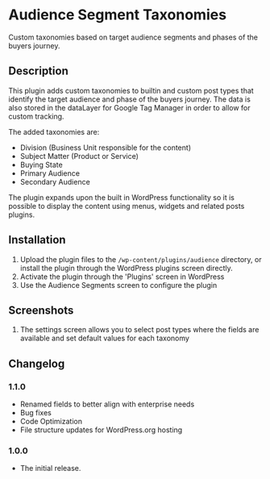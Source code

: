 # Audience Segment Taxonomies

Custom taxonomies based on target audience segments and phases of the buyers journey.

## Description

This plugin adds custom taxonomies to builtin and custom post types that identify the target audience and phase of the buyers journey.  The data is also stored in the dataLayer for Google Tag Manager in order to allow for custom tracking.

The added taxonomies are:
* Division (Business Unit responsible for the content)
* Subject Matter (Product or Service)
* Buying State
* Primary Audience
* Secondary Audience

The plugin expands upon the built in WordPress functionality so it is possible to display the content using menus, widgets and related posts plugins.

## Installation

1. Upload the plugin files to the `/wp-content/plugins/audience` directory, or install the plugin through the WordPress plugins screen directly.
2. Activate the plugin through the 'Plugins' screen in WordPress
3. Use the Audience Segments screen to configure the plugin

## Screenshots

1. The settings screen allows you to select post types where the fields are available and set default values for each taxonomy

## Changelog

### 1.1.0
* Renamed fields to better align with enterprise needs
* Bug fixes
* Code Optimization
* File structure updates for WordPress.org hosting

### 1.0.0
* The initial release.
